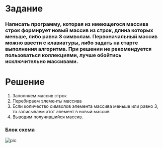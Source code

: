 # Задание
### Написать программу, которая из имеющегося массива строк формирует новый массив из строк, длина которых меньше, либо равна 3 символам. Первоначальный массив можно ввести с клавиатуры, либо задать на старте выполнения алгоритма. При решении не рекомендуется пользоваться коллекциями, лучше обойтись исключительно массивами.
# Решение
1. Заполняем массив строк
2. Перебираем элементы массива 
3. Если количество символов элемента массива меньше или равно 3, то записываем этот элемент в новый массив
4. Выводим получившийся массив.
### Блок схема
 ![pic](https://drive.google.com/file/d/1O5G1X1i0T87oHsGKjge8PcSSULBHpMAC/view)
